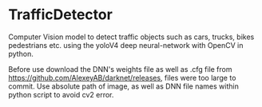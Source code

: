 # TrafficDetector
Computer Vision model to detect traffic objects such as cars, trucks, bikes pedestrians etc. using the yoloV4 deep neural-network with OpenCV in python. 

Before use download the DNN's weights file as well as .cfg file from https://github.com/AlexeyAB/darknet/releases, files were too large to commit. Use absolute path of image, as well as DNN file names within python script to avoid cv2 error.
